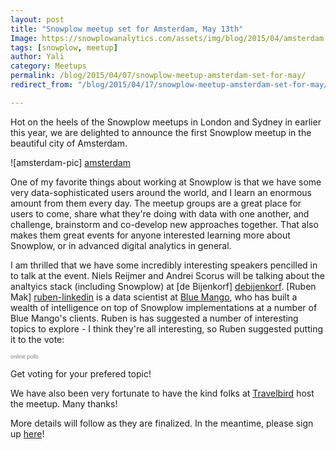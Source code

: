 ```yaml
---
layout: post
title: "Snowplow meetup set for Amsterdam, May 13th"
Image: https://snowplowanalytics.com/assets/img/blog/2015/04/amsterdam.jpg
tags: [snowplow, meetup]
author: Yali
category: Meetups
permalink: /blog/2015/04/07/snowplow-meetup-amsterdam-set-for-may/
redirect_from: "/blog/2015/04/17/snowplow-meetup-amsterdam-set-for-may/"

---
```


Hot on the heels of the Snowplow meetups in London and Sydney in earlier this year, we are delighted to announce the first Snowplow meetup in the beautiful city of Amsterdam.

![amsterdam-pic] [amsterdam]

One of my favorite things about working at Snowplow is that we have some very data-sophisticated users around the world, and I learn an enormous amount from them every day. The meetup groups are a great place for users to come, share what they're doing with data with one another, and challenge, brainstorm and co-develop new approaches together. That also makes them great events for anyone interested learning more about Snowplow, or in advanced digital analytics in general.

<!--more-->

I am thrilled that we have some incredibly interesting speakers pencilled in to talk at the event. Niels Reijmer and Andrei Scorus will be talking about the analtyics stack (including Snowplow) at [de Bijenkorf] [debijenkorf]. [Ruben Mak] [ruben-linkedin] is a data scientist at [Blue Mango][bluemango], who has built a wealth of intelligence on top of Snowplow implementations at a number of Blue Mango's clients. Ruben is has suggested a number of interesting topics to explore - I think they're all interesting, so Ruben suggested putting it to the vote:

<div class="html">
	<script type="text/javascript" src="http://www.easypolls.net/ext/scripts/emPoll.js?p=55243b18e4b078c0a2ed6463"></script><a class="OPP-powered-by" href="https://www.easypolls.net/" style="text-decoration:none;"><div style="font: 9px arial; color: gray;">online polls</div></a>
</div>

Get voting for your prefered topic!

We have also been very fortunate to have the kind folks at [Travelbird][travelbird] host the meetup. Many thanks!

More details will follow as they are finalized. In the meantime, please sign up [here][eventbrite]!

[amsterdam]: /assets/img/blog/2015/04/amsterdam.jpg
[rob-winters-linkedin]: http://nl.linkedin.com/in/wintersrd/en
[ruben-linkedin]: http://dk.linkedin.com/in/rubenmak/en
[debijenkorf]: http://www.debijenkorf.nl/
[bluemango]: http://www.bluemango.nl/
[eventbrite]: https://www.eventbrite.com/e/snowplow-meetup-amsterdam-tickets-16472215841
[travelbird]: http://travelbird.nl/
